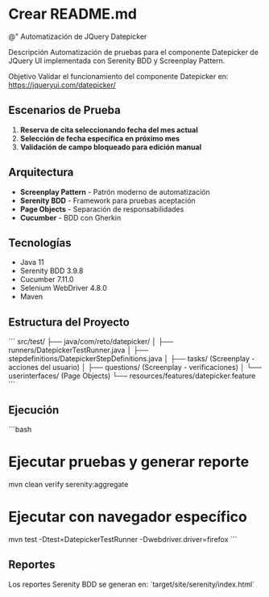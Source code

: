 # Crear README.md
@"
Automatización de JQuery Datepicker

Descripción
Automatización de pruebas para el componente Datepicker de JQuery UI implementada con Serenity BDD y Screenplay Pattern.

Objetivo
Validar el funcionamiento del componente Datepicker en: https://jqueryui.com/datepicker/

## Escenarios de Prueba
1. **Reserva de cita seleccionando fecha del mes actual**
2. **Selección de fecha específica en próximo mes** 
3. **Validación de campo bloqueado para edición manual**

## Arquitectura
- **Screenplay Pattern** - Patrón moderno de automatización
- **Serenity BDD** - Framework para pruebas aceptación
- **Page Objects** - Separación de responsabilidades
- **Cucumber** - BDD con Gherkin

## Tecnologías
- Java 11
- Serenity BDD 3.9.8
- Cucumber 7.11.0
- Selenium WebDriver 4.8.0
- Maven

## Estructura del Proyecto
\`\`\`
src/test/
├── java/com/reto/datepicker/
│   ├── runners/DatepickerTestRunner.java
│   ├── stepdefinitions/DatepickerStepDefinitions.java
│   ├── tasks/ (Screenplay - acciones del usuario)
│   ├── questions/ (Screenplay - verificaciones)
│   └── userinterfaces/ (Page Objects)
└── resources/features/datepicker.feature
\`\`\`

## Ejecución
\`\`\`bash
# Ejecutar pruebas y generar reporte
mvn clean verify serenity:aggregate

# Ejecutar con navegador específico
mvn test -Dtest=DatepickerTestRunner -Dwebdriver.driver=firefox
\`\`\`

## Reportes
Los reportes Serenity BDD se generan en: \`target/site/serenity/index.html\`

